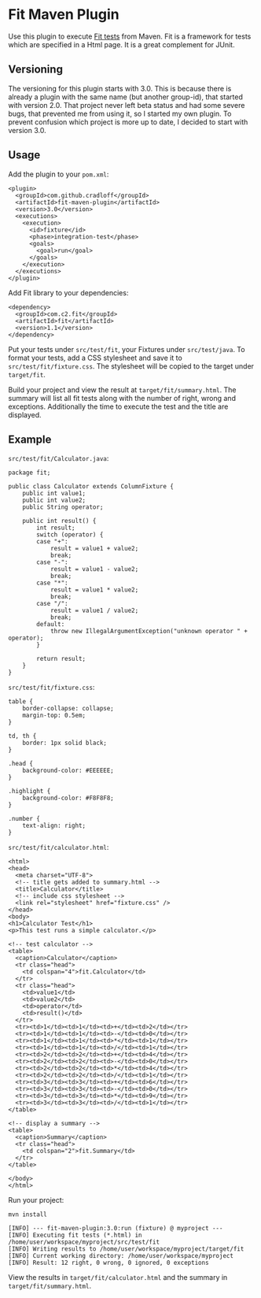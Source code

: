# Fit Maven Plugin

Use this plugin to execute [Fit tests](http://fit.c2.com/) from Maven. Fit is a framework for tests
which are specified in a Html page. It is a great complement for JUnit.

## Versioning
The versioning for this plugin starts with 3.0. This is because there is already a plugin with the same
name (but another group-id), that started with version 2.0. That project never left beta status and had
some severe bugs, that prevented me from using it, so I started my own plugin. To prevent confusion
which project is more up to date, I decided to start with version 3.0.

## Usage
Add the plugin to your `pom.xml`:

    <plugin>
      <groupId>com.github.cradloff</groupId>
      <artifactId>fit-maven-plugin</artifactId>
      <version>3.0</version>
      <executions>
        <execution>
          <id>fixture</id>
          <phase>integration-test</phase>
          <goals>
            <goal>run</goal>
          </goals>
        </execution>
      </executions>
    </plugin>

Add Fit library to your dependencies:

    <dependency>
      <groupId>com.c2.fit</groupId>
      <artifactId>fit</artifactId>
      <version>1.1</version>
    </dependency>

Put your tests under `src/test/fit`, your Fixtures under `src/test/java`. To format your tests,
add a CSS stylesheet and save it to `src/test/fit/fixture.css`. The stylesheet will be copied
to the target under `target/fit`.

Build your project and view the result at `target/fit/summary.html`. The summary will list all
fit tests along with the number of right, wrong and exceptions. Additionally the time to execute the
test and the title are displayed.

## Example

`src/test/fit/Calculator.java`:

    package fit;
    
    public class Calculator extends ColumnFixture {
        public int value1;
        public int value2;
        public String operator;
    
        public int result() {
            int result;
            switch (operator) {
            case "+":
                result = value1 + value2;
                break;
            case "-":
                result = value1 - value2;
                break;
            case "*":
                result = value1 * value2;
                break;
            case "/":
                result = value1 / value2;
                break;
            default:
                throw new IllegalArgumentException("unknown operator " + operator);
            }
    
            return result;
        }
    }

`src/test/fit/fixture.css`:

    table {
        border-collapse: collapse;
        margin-top: 0.5em;
    }
    
    td, th {
        border: 1px solid black;
    }
    
    .head {
        background-color: #EEEEEE;
    }
    
    .highlight {
        background-color: #F8F8F8;
    }
    
    .number {
        text-align: right;
    }

`src/test/fit/calculator.html`:

    <html>
    <head>
      <meta charset="UTF-8">
      <!-- title gets added to summary.html -->
      <title>Calculator</title>
      <!-- include css stylesheet -->
      <link rel="stylesheet" href="fixture.css" />
    </head>
    <body>
    <h1>Calculator Test</h1>
    <p>This test runs a simple calculator.</p>
    
    <!-- test calculator -->
    <table>
      <caption>Calculator</caption>
      <tr class="head">
        <td colspan="4">fit.Calculator</td>
      </tr>
      <tr class="head">
        <td>value1</td>
        <td>value2</td>
        <td>operator</td>
        <td>result()</td>
      </tr>
      <tr><td>1</td><td>1</td><td>+</td><td>2</td></tr>
      <tr><td>1</td><td>1</td><td>-</td><td>0</td></tr>
      <tr><td>1</td><td>1</td><td>*</td><td>1</td></tr>
      <tr><td>1</td><td>1</td><td>/</td><td>1</td></tr>
      <tr><td>2</td><td>2</td><td>+</td><td>4</td></tr>
      <tr><td>2</td><td>2</td><td>-</td><td>0</td></tr>
      <tr><td>2</td><td>2</td><td>*</td><td>4</td></tr>
      <tr><td>2</td><td>2</td><td>/</td><td>1</td></tr>
      <tr><td>3</td><td>3</td><td>+</td><td>6</td></tr>
      <tr><td>3</td><td>3</td><td>-</td><td>0</td></tr>
      <tr><td>3</td><td>3</td><td>*</td><td>9</td></tr>
      <tr><td>3</td><td>3</td><td>/</td><td>1</td></tr>
    </table>
    
    <!-- display a summary -->
    <table>
      <caption>Summary</caption>
      <tr class="head">
        <td colspan="2">fit.Summary</td>
      </tr>
    </table>
    
    </body>
    </html>

Run your project:

    mvn install
    
    [INFO] --- fit-maven-plugin:3.0:run (fixture) @ myproject ---
    [INFO] Executing fit tests (*.html) in /home/user/workspace/myproject/src/test/fit
    [INFO] Writing results to /home/user/workspace/myproject/target/fit
    [INFO] Current working directory: /home/user/workspace/myproject
    [INFO] Result: 12 right, 0 wrong, 0 ignored, 0 exceptions

View the results in `target/fit/calculator.html` and the summary in `target/fit/summary.html`.
